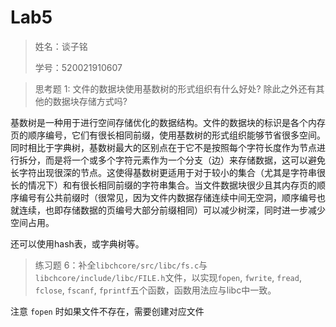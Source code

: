 # Lab5

> 姓名：谈子铭
>
> 学号：520021910607

> 思考题 1: 文件的数据块使用基数树的形式组织有什么好处? 除此之外还有其他的数据块存储方式吗?

基数树是一种用于进行空间存储优化的数据结构。文件的数据块的标识是各个内存页的顺序编号，它们有很长相同前缀，使用基数树的形式组织能够节省很多空间。同时相比于字典树，基数树最大的区别点在于它不是按照每个字符长度作为节点进行拆分，而是将一个或多个字符元素作为一个分支（边）来存储数据，这可以避免长字符出现很深的节点。这使得基数树更适用于对于较小的集合（尤其是字符串很长的情况下）和有很长相同前缀的字符串集合。当文件数据块很少且其内存页的顺序编号有公共前缀时（很常见，因为文件内数据存储连续中间无空洞，顺序编号也就连续，也即存储数据的页编号大部分前缀相同）可以减少树深，同时进一步减少空间占用。

还可以使用hash表，或字典树等。

> 练习题 6：补全`libchcore/src/libc/fs.c`与`libchcore/include/libc/FILE.h`文件，以实现`fopen`, `fwrite`, `fread`, `fclose`, `fscanf`, `fprintf`五个函数，函数用法应与libc中一致。

注意 `fopen` 时如果文件不存在，需要创建对应文件